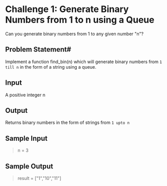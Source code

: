 # Challenge 1: Generate Binary Numbers from 1 to n using a Queue

Can you generate binary numbers from 1 to any given number "n"?

## Problem Statement#

Implement a function find_bin(n) which will generate binary numbers from `1 till n` in the form of a string using a queue.

## Input

A positive integer n

## Output

Returns binary numbers in the form of strings from `1 upto n`

## Sample Input

> n = 3

## Sample Output

> result = ["1","10","11"]
